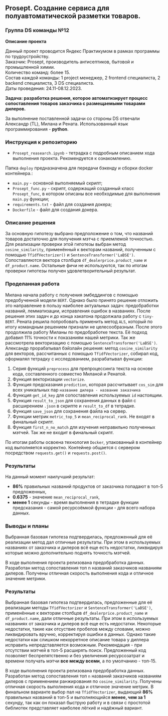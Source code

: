 ## Prosept. Cоздание сервиса для полуавтоматической разметки товаров.

### Группа DS команды №12 

**Описание проекта**

Данный проект проводится Яндекс Практикумом в рамках программы по трудоустройству.<br>
Заказчик: Prosept, производитель антисептиков, бытовой и промышленной химии.<br>
Количество команд: более 15.<br>
Состав каждой команды: 1 project менеджер, 2 frontend специалиста, 2 backend специалиста, 3 DS специалиста.<br>
Даты проведения: 24.11-08.12.2023.<br>

**Задача: разработка решения, которое автоматизирует процесс сопоставления товаров заказчика с размещаемыми товарами дилеров.**

За выполнение поставленной задачи со стороны DS отвечали Александр (TL), Милана и Рената. Использованный язык программирования - **python**.

### Инструкция к репозиторию

* `Prosept_reasearch.ipynb` - тетрадка с подробным описанием хода выполнения проекта. Рекомендуется к ознакомлению.
  
Папка `deploy` предназначена для передачи бэкенду и сборки docker контейнера.:
* `main.py` - основной выполняемый скрипт;
* `Prosept_func.py` - скрипт, содержащий созданный класс `Prosept_func`, в котором описаны все необходимые для выполнения `main.py` функции;
* `requirements.txt` - файл для создания докера;
* `Dockerfile` - файл для создания докера.

### Описание решения

За основную гипотезу выбрано предположение о том, что названий товаров достаточно для получения мэтча с приемлемой точностью. Для реализации проверки этой гипотезы выбран метод `cosine_similarity`, применённый к векторам названий, полученным с помощью `TfidfVectorizer()` и `SentenceTransformer('LaBSE')`. Сопоставляются вектора столбцов `df_dealerprice.product_name` и `df_product.name`. Остальные фичи не используются, так по итогам проверки гипотезы получен удовлетворительный результат.

### Проделанная работа

Милана начала работу с получения эмбеддингов с помощью предобученной модели `BERT`. Однако было принято решение отложить это направление в пользу наиболее актуальных задач: предобработки названий, лемматизации, исправления ошибок в названиях. После решения этих задач и до конца хакатона  продолжала работу с `tiny-BERT`. Рената решила попробовать применить метод `ALS`, который по итогу командным решением признали не целесообразным. После этого продолжила работу Миланы по предобработке текста. Её подход добавил 11% точности к показаниям нашей метрики. Так же рассмотрела векторизацию с помощью `SentenceTransformer('LaBSE')`. Александр прорабатывал бэйзлайн решения: метод `cosine_similarity` для векторов, рассчитанных с помощью `TfidfVectorizer`, собирал код, оформалял тетрадку с исследованием, разрабатывал функции:
1. Серия функций `preprocess` для препроцессинга текста на основе кода, составленного совместно Миланой и Ренатой.
2. Функция векторизации `vectorize`.
3. Функция предсказания `prediction`, которая рассчитывает `cos_sim` для всех уникальных пар `название дилера - название заказчика`
4. Функция `get_id_key` для сопоставления используемых `id` настоящим.
5. Функция `result_to_json` для сохранения данных в файл с расширением `.json` в скрипте и `result_to_df` в тетрадке.
6. Функция `save_json` для сохранения файла на сервер.
7. Функции метрик `metric_top_5` и `mean_reciprocal_rank`. Не входят в финальный скрипт.
8. Функция `first_n_no_match` для изучения неправильно полученных мэтчей. Так же не входит в финальный скрипт.

По итогам работы освоена технология `Docker`, упакованный в контейнер код выполняется корректно. Контейнер общается с сервером посредством `requests.get()` и `requests.post()`.

### Результаты

На данный момент наилучший результат: 
- **86%** правильных названий продуктов от заказчика попадают в топ-5 предложенных, <br>
- **0.6375** - значение `mean_reciprocal_rank`, <br>
- **менее 1** секунды - время выполнения в тетрадке функции предсказания - самой ресурсоёмкой функции - для всего набора данных.

### Выводы и планы

Выбранная базовая гипотеза подтвердилась, предложенный для её реализации метод дал отличные результаты. При этом в используемых названиях от заказчика и дилеров всё еще есть недостатки, ликвидируя которые можно дополнительно поднять точность мэтчей.

В ходе выполнения проекта релизована предобработка данных. Разработан метод сопоставления топ n названий заказчиков названиям дилеров. Получены отличная скорость выполнения кода и отличное значение метрики.

### Результаты

Выбранная базовая гипотеза подтвердилась, предложенные для её реализации методы `TfidfVectorizer` и `SentenceTransformer('LaBSE')`, применённые к векторам столбцов `df_dealerprice.product_name` и `df_product.name`, дали отличные результаты. При этом в используемых названиях от заказчика и дилеров всё еще есть недостатки. Некоторые недостатки, такие как отсуствие пробелов между словами, можно ликвидировать вручню, корректируя ошибки в данных. Однако такие недостатки как слишком некорретное описание товара у диллера исправить непредставляется возможным. Рекомендация - при отсутствии мэтчей в топ-5 расширять поиск. Предложенный код позволяет беспрепятственно и без увеличения ресурсозатрат и времени получать мэтчи **все между всеми**, а по умолчанию - топ-15. 

В ходе выполнения проекта релизована предобработка данных. Разработан метод сопоставления топ `n` названий заказчиков названиям дилеров с применением ранжирования по `cosine_similarity`. Получены отличная скорость выполнения кода и отличное значение метрик. В финальном варианте выбор пал на `TfidfVectorizer`, выдающий **86%** правильных названий в топ-5 и выполняющийся **менее, чем за 1** секунду, так как он показал быструю работу и в связи с простотой библиотек представляет наиболее лёгкиё и надёжный вариант.
